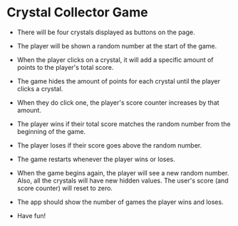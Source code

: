 # Crystal Collector Game

* There will be four crystals displayed as buttons on the page.

* The player will be shown a random number at the start of the game.

* When the player clicks on a crystal, it will add a specific amount of points to the player's total score. 

* The game hides the amount of points for each crystal until the player clicks a crystal.

* When they do click one, the player's score counter increases by that amount.

* The player wins if their total score matches the random number from the beginning of the game.

* The player loses if their score goes above the random number.

* The game restarts whenever the player wins or loses.

* When the game begins again, the player will see a new random number. Also, all the crystals will have new hidden values. The user's score (and score counter) will reset to zero.

* The app should show the number of games the player wins and loses. 

* Have fun!
